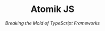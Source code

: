 <h1 align="center">Atomik JS</h1>

<p align="center"><em>Breaking the Mold of TypeScript Frameworks</em></p>
